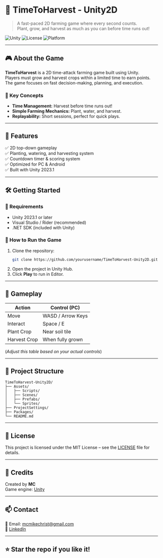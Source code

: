 # 🌾 TimeToHarvest - Unity2D

> A fast-paced 2D farming game where every second counts.  
> Plant, grow, and harvest as much as you can before time runs out!

![Unity](https://img.shields.io/badge/Engine-Unity-2023.1-blue)
![License](https://img.shields.io/badge/License-MIT-green)
![Platform](https://img.shields.io/badge/Platform-PC%20%7C%20Android-lightgrey)

---

## 🎮 About the Game

**TimeToHarvest** is a 2D time-attack farming game built using Unity.  
Players must grow and harvest crops within a limited time to earn points. The game focuses on fast decision-making, planning, and execution.

### 🧠 Key Concepts
- **Time Management:** Harvest before time runs out!
- **Simple Farming Mechanics:** Plant, water, and harvest.
- **Replayability:** Short sessions, perfect for quick plays.

---

## 🚀 Features

✅ 2D top-down gameplay  
✅ Planting, watering, and harvesting system  
✅ Countdown timer & scoring system  
✅ Optimized for PC & Android  
✅ Built with Unity 2023.1

---

## 🛠️ Getting Started

### 🧩 Requirements
- Unity 2023.1 or later
- Visual Studio / Rider (recommended)
- .NET SDK (included with Unity)

### 🔧 How to Run the Game
1. Clone the repository:
   ```bash
   git clone https://github.com/yourusername/TimeToHarvest-Unity2D.git
   ```
2. Open the project in Unity Hub.
3. Click **Play** to run in Editor.

---

## 🎯 Gameplay

| Action       | Control (PC)     |
|--------------|------------------|
| Move         | WASD / Arrow Keys|
| Interact     | Space / E        |
| Plant Crop   | Near soil tile   |
| Harvest Crop | When fully grown |

(*Adjust this table based on your actual controls*)

---

## 📁 Project Structure

```
TimeToHarvest-Unity2D/
├── Assets/
│   ├── Scripts/
│   ├── Scenes/
│   ├── Prefabs/
│   └── Sprites/
├── ProjectSettings/
├── Packages/
└── README.md
```

---

## 📜 License

This project is licensed under the MIT License – see the [LICENSE](LICENSE) file for details.

---

## 🙌 Credits

Created by **MC**  
Game engine: [Unity](https://unity.com/)

---

## 📫 Contact

📧 Email: mcmikechrist@gmail.com  
🔗 [LinkedIn](https://linkedin.com/in/michael-christian-623036233/)

---

## ⭐ Star the repo if you like it!
